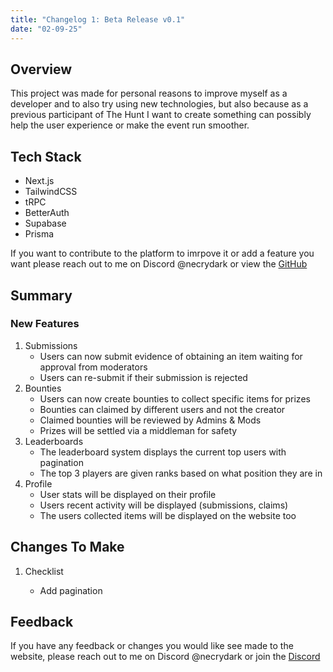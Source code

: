 ```yaml
---
title: "Changelog 1: Beta Release v0.1"
date: "02-09-25"
---
```


## Overview

This project was made for personal reasons to improve myself as a developer and to also try using new technologies, but also because as a previous participant of The Hunt I want to create something can possibly help the user experience or make the event run smoother.

## Tech Stack

- Next.js
- TailwindCSS
- tRPC
- BetterAuth
- Supabase
- Prisma

If you want to contribute to the platform to imrpove it or add a feature you want please reach out to me on Discord @necrydark or view the [GitHub](https://github.com/necrydark/thehunt)

## Summary

### New Features

1. Submissions
   - Users can now submit evidence of obtaining an item waiting for approval from moderators
   - Users can re-submit if their submission is rejected
2. Bounties
   - Users can now create bounties to collect specific items for prizes
   - Bounties can claimed by different users and not the creator
   - Claimed bounties will be reviewed by Admins & Mods
   - Prizes will be settled via a middleman for safety
3. Leaderboards
   - The leaderboard system displays the current top users with pagination
   - The top 3 players are given ranks based on what position they are in
4. Profile
   - User stats will be displayed on their profile
   - Users recent activity will be displayed (submissions, claims)
   - The users collected items will be displayed on the website too

## Changes To Make

1.  Checklist

    - Add pagination

## Feedback

If you have any feedback or changes you would like see made to the website, please reach out to me on Discord @necrydark or join the [Discord](https://discord.com/invite/aGgVEzvg)
